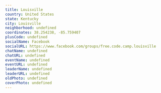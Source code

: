 ```yaml
---
title: Louisville
country: United States
state: Kentucky
city: Louisville
neighborhood: undefined
coordinates: 38.254238, -85.759407
plusCode: undefined
socialName: Facebook
socialURL: https://www.facebook.com/groups/free.code.camp.louisville
chatName: undefined
chatURL: undefined
eventName: undefined
eventURL: undefined
leaderName: undefined
leaderURL: undefined
oldPhoto: undefined
coverPhoto: undefined
---
```

